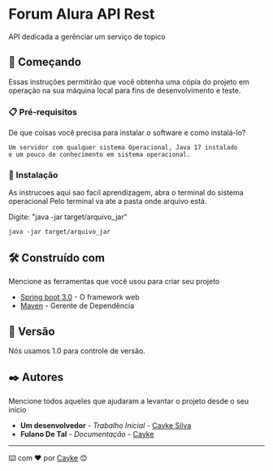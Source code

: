 # Forum Alura API Rest

API dedicada a gerênciar um serviço de topico

## 🚀 Começando

Essas instruções permitirão que você obtenha uma cópia do projeto em operação na sua máquina local para fins de desenvolvimento e teste.

### 📋 Pré-requisitos

De que coisas você precisa para instalar o software e como instalá-lo?

```
Um servidor com qualquer sistema Operacional, Java 17 instalado
e um pouco de conhecimento em sistema operacional.
```

### 🔧 Instalação

As instrucoes aqui sao facil aprendizagem, abra o terminal do sistema operacional
Pelo terminal va ate a pasta onde arquivo está.


Digite: "java -jar target/arquivo_jar"

```
java -jar target/arquivo_jar
```

## 🛠️ Construído com

Mencione as ferramentas que você usou para criar seu projeto

* [Spring boot 3.0](http://www.dropwizard.io/1.0.2/docs/) - O framework web
* [Maven](https://maven.apache.org/) - Gerente de Dependência


## 📌 Versão

Nós usamos 1.0 para controle de versão. 

## ✒️ Autores

Mencione todos aqueles que ajudaram a levantar o projeto desde o seu início

* **Um desenvolvedor** - *Trabalho Inicial* - [Cayke Silva](https://github.com/iCayk3)
* **Fulano De Tal** - *Documentação* - [Cayke](https://github.com/iCayk3)



---
⌨️ com ❤️ por [Cayke](https://github.com/iCayk3) 😊